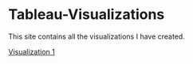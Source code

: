 # Tableau-Visualizations

This site contains all the visualizations I have created.

<a href="https://public.tableau.com/app/profile/j.m.s.rohith/viz/SampleWork1-CompanyPerformance/Summary" target="_blank">Visualization 1</a>
